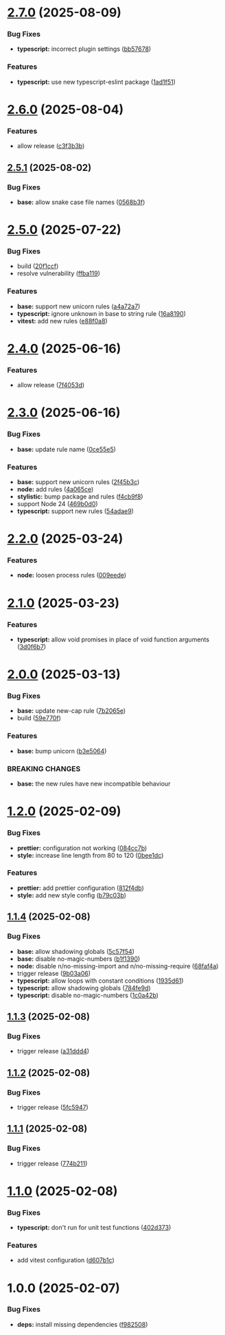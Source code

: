 # [2.7.0](https://github.com/Delemangi/eslint-config-imperium/compare/v2.6.0...v2.7.0) (2025-08-09)


### Bug Fixes

* **typescript:** incorrect plugin settings ([bb57678](https://github.com/Delemangi/eslint-config-imperium/commit/bb576788c64d4e0be2352861e5a8038e06acf8c9))


### Features

* **typescript:** use new typescript-eslint package ([1ad1f51](https://github.com/Delemangi/eslint-config-imperium/commit/1ad1f51baa0eedc3f93e0848663bca2ec8f39f3e))

# [2.6.0](https://github.com/Delemangi/eslint-config-imperium/compare/v2.5.1...v2.6.0) (2025-08-04)


### Features

* allow release ([c3f3b3b](https://github.com/Delemangi/eslint-config-imperium/commit/c3f3b3b177d8ecaab23df2fa9a4291fb4fe72d7e))

## [2.5.1](https://github.com/Delemangi/eslint-config-imperium/compare/v2.5.0...v2.5.1) (2025-08-02)


### Bug Fixes

* **base:** allow snake case file names ([0568b3f](https://github.com/Delemangi/eslint-config-imperium/commit/0568b3fc5ee7e0a6a81700bd30a3b22bf4b58983))

# [2.5.0](https://github.com/Delemangi/eslint-config-imperium/compare/v2.4.0...v2.5.0) (2025-07-22)


### Bug Fixes

* build ([20f1ccf](https://github.com/Delemangi/eslint-config-imperium/commit/20f1ccff9cc0ae3350aad95011ee08c0dd9bf2f8))
* resolve vulnerability ([ffba119](https://github.com/Delemangi/eslint-config-imperium/commit/ffba119c451731ae96d8fbcaaab28f1c789ebbdc))


### Features

* **base:** support new unicorn rules ([a4a72a7](https://github.com/Delemangi/eslint-config-imperium/commit/a4a72a75458f4acc40b2890a35ca069a63ad1525))
* **typescript:** ignore unknown in base to string rule ([16a8190](https://github.com/Delemangi/eslint-config-imperium/commit/16a81904d192e10ce4f0df472220446df4d2b1a2))
* **vitest:** add new rules ([e88f0a8](https://github.com/Delemangi/eslint-config-imperium/commit/e88f0a847f443710fdc11977457072fe36fae845))

# [2.4.0](https://github.com/Delemangi/eslint-config-imperium/compare/v2.3.0...v2.4.0) (2025-06-16)


### Features

* allow release ([7f4053d](https://github.com/Delemangi/eslint-config-imperium/commit/7f4053dd9c9a9a55c3e4d10fee94b4f4ae98955e))

# [2.3.0](https://github.com/Delemangi/eslint-config-imperium/compare/v2.2.0...v2.3.0) (2025-06-16)


### Bug Fixes

* **base:** update rule name ([0ce55e5](https://github.com/Delemangi/eslint-config-imperium/commit/0ce55e5cc61e902f15a5c720de7ae0fd64b38bfb))


### Features

* **base:** support new unicorn rules ([2f45b3c](https://github.com/Delemangi/eslint-config-imperium/commit/2f45b3c5062616b54ac893038d0ca31580f2989a))
* **node:** add rules ([4a065ce](https://github.com/Delemangi/eslint-config-imperium/commit/4a065ced0ae1c1c62a158d12cadca1401016d35a))
* **stylistic:** bump package and rules ([f4cb9f8](https://github.com/Delemangi/eslint-config-imperium/commit/f4cb9f8e08eef24cb7129926138a3c53996cc22e))
* support Node 24 ([469b0d0](https://github.com/Delemangi/eslint-config-imperium/commit/469b0d08eeaaaafaeb1e98a61cdac68a396fdd7a))
* **typescript:** support new rules ([54adae9](https://github.com/Delemangi/eslint-config-imperium/commit/54adae9f71a2954f6faea45bfaec49862c8e6aa1))

# [2.2.0](https://github.com/Delemangi/eslint-config-imperium/compare/v2.1.0...v2.2.0) (2025-03-24)


### Features

* **node:** loosen process rules ([009eede](https://github.com/Delemangi/eslint-config-imperium/commit/009eede5e40d6af7089efb4666b0c36fd249200e))

# [2.1.0](https://github.com/Delemangi/eslint-config-imperium/compare/v2.0.0...v2.1.0) (2025-03-23)


### Features

* **typescript:** allow void promises in place of void function arguments ([3d0f6b7](https://github.com/Delemangi/eslint-config-imperium/commit/3d0f6b7e56a8ade3aa94c082938ef17b469e937a))

# [2.0.0](https://github.com/Delemangi/eslint-config-imperium/compare/v1.2.0...v2.0.0) (2025-03-13)


### Bug Fixes

* **base:** update new-cap rule ([7b2065e](https://github.com/Delemangi/eslint-config-imperium/commit/7b2065efd41750f01b6ddc3203c9215eaa9ed871))
* build ([59e770f](https://github.com/Delemangi/eslint-config-imperium/commit/59e770fdd01a40f643f651167799833ffacbea58))


### Features

* **base:** bump unicorn ([b3e5064](https://github.com/Delemangi/eslint-config-imperium/commit/b3e50645ae6ad000bb3cd258a3b9dc8f1c6b1b53))


### BREAKING CHANGES

* **base:** the new rules have new incompatible behaviour

# [1.2.0](https://github.com/Delemangi/eslint-config-imperium/compare/v1.1.4...v1.2.0) (2025-02-09)


### Bug Fixes

* **prettier:** configuration not working ([084cc7b](https://github.com/Delemangi/eslint-config-imperium/commit/084cc7b9b7cc11bc2ec03759853d452288d72dc3))
* **style:** increase line length from 80 to 120 ([0bee1dc](https://github.com/Delemangi/eslint-config-imperium/commit/0bee1dc57adc5ebfa12f0b203427461325d5a427))


### Features

* **prettier:** add prettier configuration ([812f4db](https://github.com/Delemangi/eslint-config-imperium/commit/812f4dbe566caec04a6804cd9ed0d933bd38106a))
* **style:** add new style config ([b79c03b](https://github.com/Delemangi/eslint-config-imperium/commit/b79c03b8b2b6e10a4284187cb115eed2b44fe2a9))

## [1.1.4](https://github.com/Delemangi/eslint-config-imperium/compare/v1.1.3...v1.1.4) (2025-02-08)


### Bug Fixes

* **base:** allow shadowing globals ([5c57f54](https://github.com/Delemangi/eslint-config-imperium/commit/5c57f54404de64cd418724afc6f037210f3c096c))
* **base:** disable no-magic-numbers ([b1f1390](https://github.com/Delemangi/eslint-config-imperium/commit/b1f1390bc401a5f20080c68b66a81286154d065f))
* **node:** disable n/no-missing-import and n/no-missing-require ([68faf4a](https://github.com/Delemangi/eslint-config-imperium/commit/68faf4a389bc1c90f63fc40127c19a2771900a71))
* trigger release ([9b03a06](https://github.com/Delemangi/eslint-config-imperium/commit/9b03a063761f074dfc3bacf2b39b32d6e1f51c2a))
* **typescript:** allow loops with constant conditions ([1935d61](https://github.com/Delemangi/eslint-config-imperium/commit/1935d61284ff1cb5c4b6b098b8feea679702082b))
* **typescript:** allow shadowing globals ([784fe9d](https://github.com/Delemangi/eslint-config-imperium/commit/784fe9d27b8f7e1768cc4688d082d1d9f698779b))
* **typescript:** disable no-magic-numbers ([1c0a42b](https://github.com/Delemangi/eslint-config-imperium/commit/1c0a42b7d3799e5f0a7218dbecf3a9025dd294d3))

## [1.1.3](https://github.com/Delemangi/eslint-config-imperium/compare/v1.1.2...v1.1.3) (2025-02-08)


### Bug Fixes

* trigger release ([a31ddd4](https://github.com/Delemangi/eslint-config-imperium/commit/a31ddd4e751a2d39a3f3ea2a1ab1fc61d2db383b))

## [1.1.2](https://github.com/Delemangi/eslint-config-imperium/compare/v1.1.1...v1.1.2) (2025-02-08)


### Bug Fixes

* trigger release ([5fc5947](https://github.com/Delemangi/eslint-config-imperium/commit/5fc5947793f46004f4156b7190f4610a99681b03))

## [1.1.1](https://github.com/Delemangi/eslint-config-imperium/compare/v1.1.0...v1.1.1) (2025-02-08)


### Bug Fixes

* trigger release ([774b211](https://github.com/Delemangi/eslint-config-imperium/commit/774b211dc2aa0927c9e2ffc0e72d2bbfc6722630))

# [1.1.0](https://github.com/Delemangi/eslint-config-imperium/compare/v1.0.0...v1.1.0) (2025-02-08)


### Bug Fixes

* **typescript:** don't run for unit test functions ([402d373](https://github.com/Delemangi/eslint-config-imperium/commit/402d373d43a63a81ac2a902ad604b4c317f57198))


### Features

* add vitest configuration ([d607b1c](https://github.com/Delemangi/eslint-config-imperium/commit/d607b1c4ce6bed7f86ca719b67d1a8d1886befbe))

# 1.0.0 (2025-02-07)


### Bug Fixes

* **deps:** install missing dependencies ([f982508](https://github.com/Delemangi/eslint-config-imperium/commit/f9825080e4a9b5b5fe66cb8138d6a5d04983a317))
